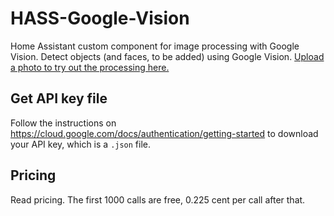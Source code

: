 # HASS-Google-Vision
Home Assistant custom component for image processing with Google Vision. Detect objects (and faces, to be added) using Google Vision. [Upload a photo to try out the processing here.](https://cloud.google.com/vision/)

## Get API key file
Follow the instructions on https://cloud.google.com/docs/authentication/getting-started to download your API key, which is a `.json` file.

## Pricing
Read pricing. The first 1000 calls are free, 0.225 cent per call after that.